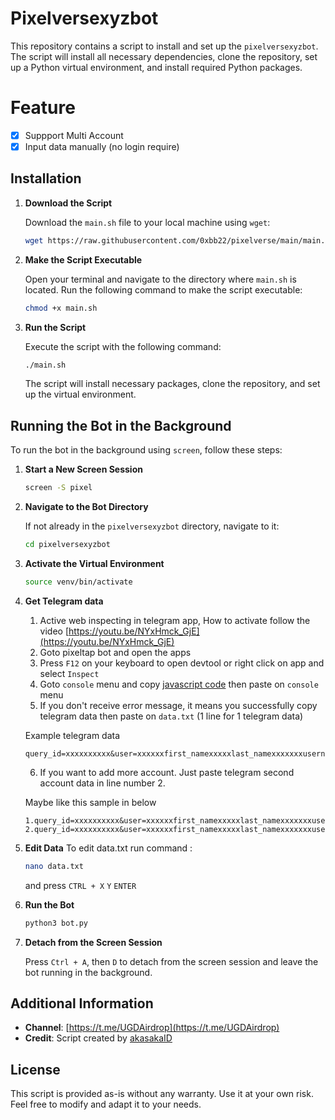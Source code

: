 # Pixelversexyzbot

This repository contains a script to install and set up the `pixelversexyzbot`. The script will install all necessary dependencies, clone the repository, set up a Python virtual environment, and install required Python packages.

# Feature

- [x] Suppport Multi Account
- [x] Input data manually (no login require)

## Installation

1. **Download the Script**

   Download the `main.sh` file to your local machine using `wget`:

   ```sh
   wget https://raw.githubusercontent.com/0xbb22/pixelverse/main/main.sh
   ```

2. **Make the Script Executable**

   Open your terminal and navigate to the directory where `main.sh` is located. Run the following command to make the script executable:

   ```sh
   chmod +x main.sh
   ```

3. **Run the Script**

   Execute the script with the following command:

   ```sh
   ./main.sh
   ```

   The script will install necessary packages, clone the repository, and set up the virtual environment.

## Running the Bot in the Background

To run the bot in the background using `screen`, follow these steps:

1. **Start a New Screen Session**

   ```sh
   screen -S pixel
   ```

2. **Navigate to the Bot Directory**

   If not already in the `pixelversexyzbot` directory, navigate to it:

   ```sh
   cd pixelversexyzbot
   ```

3. **Activate the Virtual Environment**

   ```sh
   source venv/bin/activate
   ```
4. **Get Telegram data**
   
   1. Active web inspecting in telegram app, How to activate follow the video [https://youtu.be/NYxHmck_GjE](https://youtu.be/NYxHmck_GjE)
   2. Goto pixeltap bot and open the apps
   3. Press `F12` on your keyboard to open devtool or right click on app and select `Inspect`
   4. Goto `console` menu and copy [javascript code](#javascript-command-to-get-telegram-data-for-desktop) then paste on `console` menu
   5. If you don't receive error message, it means you successfully copy telegram data then paste on `data.txt` (1 line for 1 telegram data)
   
   Example telegram data

   ```
   query_id=xxxxxxxxxx&user=xxxxxxfirst_namexxxxxlast_namexxxxxxxusernamexxxxxxxlanguage_codexxxxxxxallows_write_to_pmxxxxxxx&auth_date=xxxxxx&hash=xxxxxxxxxxxxxxxxxxxxx
   ```

   6. If you want to add more account. Just paste telegram second account data in line number 2.
   
   Maybe like this sample in below

   ```
   1.query_id=xxxxxxxxxx&user=xxxxxxfirst_namexxxxxlast_namexxxxxxxusernamexxxxxxxlanguage_codexxxxxxxallows_write_to_pmxxxxxxx&auth_date=xxxxxx&hash=xxxxxxxxxxxxxxxxxxxxx
   2.query_id=xxxxxxxxxx&user=xxxxxxfirst_namexxxxxlast_namexxxxxxxusernamexxxxxxxlanguage_codexxxxxxxallows_write_to_pmxxxxxxx&auth_date=xxxxxx&hash=xxxxxxxxxxxxxxxxxxxxx
   ```
   
5. **Edit Data**
   To edit data.txt run command :
   ```sh
   nano data.txt
   ```
   and press `CTRL + X` `Y` `ENTER`
   
6. **Run the Bot**

   ```sh
   python3 bot.py
   ```

7. **Detach from the Screen Session**

   Press `Ctrl + A`, then `D` to detach from the screen session and leave the bot running in the background.


## Additional Information

- **Channel**: [https://t.me/UGDAirdrop](https://t.me/UGDAirdrop)
- **Credit**: Script created by [akasakaID](akasakaid/pixelversexyzbot/)

## License

This script is provided as-is without any warranty. Use it at your own risk. Feel free to modify and adapt it to your needs.
```
